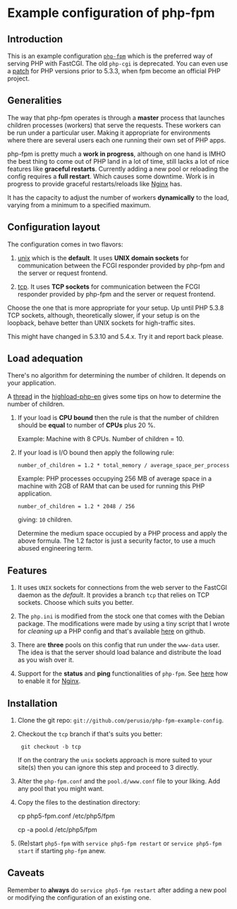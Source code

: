 # Example configuration of php-fpm

## Introduction 

This is an example configuration [`php-fpm`](http://www.php.net/manual/en/install.fpm.php)
which is the preferred way of serving PHP with FastCGI. The old
`php-cgi` is deprecated. You can even use a
[patch](http://php-fpm.org) for PHP versions prior to 5.3.3, when fpm
become an official PHP project.


## Generalities

The way that php-fpm operates is through a **master** process that
launches children processes (workers) that serve the requests. These
workers can be run under a particular user. Making it appropriate for
environments where there are several users each one running their own
set of PHP apps.

php-fpm is pretty much a **work in progress**, although on one hand is
IMHO the best thing to come out of PHP land in a lot of time, still
lacks a lot of nice features like **graceful restarts**. Currently
adding a new pool or reloading the config requires a **full
restart**. Which causes some downtime. Work is in progress to provide
graceful restarts/reloads like
[Nginx](http://wiki.nginx.org/NginxCommandLine) has.

It has the capacity to adjust the number of workers **dynamically** to
the load, varying from a minimum to a specified maximum.

## Configuration layout

The configuration comes in two flavors:

 1. [unix](https://github.com/perusio/php-fpm-example-config) which is
    the **default**. It uses **UNIX domain sockets** for communication
    between the FCGI responder provided by php-fpm and the server or
    request frontend.
  
 2. [tcp](https://github.com/perusio/php-fpm-example-config/tree/tcp).
    It uses **TCP sockets** for communication between the FCGI
    responder provided by php-fpm and the server or request frontend.

 Choose the one that is more appropriate for your setup. Up until PHP
 5.3.8 TCP sockets, although, theoretically slower, if your setup is
 on the loopback, behave better than UNIX sockets for high-traffic
 sites.
 
 This might have changed in 5.3.10 and 5.4.x. Try it and report back
 please.
 
## Load adequation 

There's no algorithm for determining the number of children. It
depends on your application.

A
[thread](http://groups.google.com/group/highload-php-en/browse_thread/thread/754dbedc5eb841a2)
in the
[highload-php-en](http://groups.google.com/group/highload-php-en)
gives some tips on how to determine the number of children.

 1. If your load is **CPU bound** then the rule is that the number of
    children should be **equal** to number of **CPUs** plus 20 %.
    
    Example: Machine with 8 CPUs. Number of children = 10.
    
 2. If your load is I/O bound then apply the following rule:
 
        number_of_children = 1.2 * total_memory / average_space_per_process 
  
    Example: PHP processes occupying 256 MB of average space in a
    machine with 2GB of RAM that can be used for running this PHP
    application.
  
        number_of_children = 1.2 * 2048 / 256 
  
    giving: `10` children. 
    
    Determine the medium space occupied by a PHP process and apply the
    above formula. The 1.2 factor is just a security factor, to use a
    much abused engineering term.
    
## Features 

 1. It uses `UNIX` sockets for connections from the web server to the
    FastCGI daemon as the *default*. It provides a branch `tcp` that
    relies on TCP sockets. Choose which suits you better.
    
 2. The `php.ini` is modified from the stock one that comes with the
    Debian package. The modifications were made by using a tiny script
    that I wrote for *cleaning up* a PHP config and that's available
    [here](https://github.com/perusio/php-ini-cleanup) on
    github.
 
 3. There are **three** pools on this config that run under the
    `www-data` user. The idea is that the server should load balance
    and distribute the load as you wish over it.
    
 4. Support for the **status** and **ping** functionalities of
    `php-fpm`. See
    [here](https://github.com/perusio/drupal-with-nginx) how to enable
    it for [Nginx](http://wiki.nginx.org).

## Installation

 1. Clone the git repo:
    `git://github.com/perusio/php-fpm-example-config`.

 2. Checkout the `tcp` branch if that's suits you better:
 
         git checkout -b tcp 
         
    If on the contrary the `unix` sockets approach is more suited to
    your site(s) then you can ignore this step and proceed to 3
    directly.

 3. Alter the `php-fpm.conf` and the `pool.d/www.conf` file to your
    liking. Add any pool that you might want.
    
 4. Copy the files to the destination directory:
 
     cp php5-fpm.conf /etc/php5/fpm
     
     cp -a pool.d /etc/php5/fpm
     
 5. (Re)start `php5-fpm` with `service php5-fpm restart` or `service
    php5-fpm start` if starting `php-fpm` anew.   

## Caveats

Remember to **always** do `service php5-fpm restart` after adding a
new pool or modifying the configuration of an existing one.
